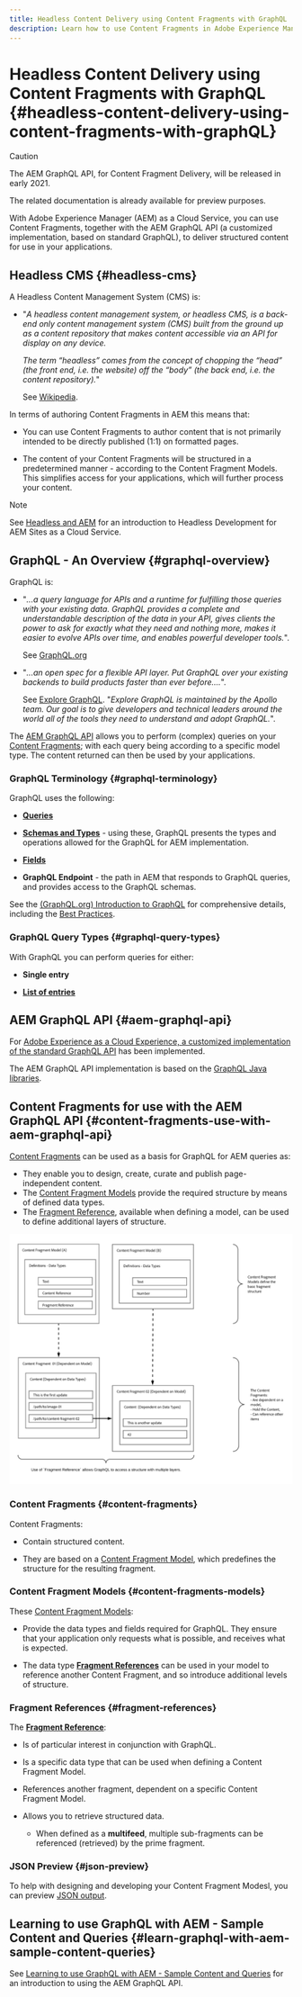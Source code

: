```yaml
---
title: Headless Content Delivery using Content Fragments with GraphQL
description: Learn how to use Content Fragments in Adobe Experience Manager (AEM) as a Cloud Service with GraphQL for Headless Content Delivery.
---
```


# Headless Content Delivery using Content Fragments with GraphQL {#headless-content-delivery-using-content-fragments-with-graphQL}

>[!CAUTION]
>
>The AEM GraphQL API, for Content Fragment Delivery, will be released in early 2021.
>
>The related documentation is already available for preview purposes.

With Adobe Experience Manager (AEM) as a Cloud Service, you can use Content Fragments, together with the AEM GraphQL API (a customized implementation, based on standard GraphQL), to deliver structured content for use in your applications.

## Headless CMS {#headless-cms}

A Headless Content Management System (CMS) is:

* "*A headless content management system, or headless CMS, is a back-end only content management system (CMS) built from the ground up as a content repository that makes content accessible via an API for display on any device.*

  *The term “headless” comes from the concept of chopping the “head” (the front end, i.e. the website) off the “body” (the back end, i.e. the content repository).*"

  See [Wikipedia](https://en.wikipedia.org/wiki/Headless_content_management_system).

In terms of authoring Content Fragments in AEM this means that:

* You can use Content Fragments to author content that is not primarily intended to be directly published (1:1) on formatted pages.

* The content of your Content Fragments will be structured in a predetermined manner - according to the Content Fragment Models. This simplifies access for your applications, which will further process your content. 

>[!NOTE]
>
>See [Headless and AEM](/help/implementing/developing/headless/introduction.md) for an introduction to Headless Development for AEM Sites as a Cloud Service.

## GraphQL - An Overview {#graphql-overview}

GraphQL is:

* "*...a query language for APIs and a runtime for fulfilling those queries with your existing data. GraphQL provides a complete and understandable description of the data in your API, gives clients the power to ask for exactly what they need and nothing more, makes it easier to evolve APIs over time, and enables powerful developer tools.*". 

  See [GraphQL.org](https://graphql.org)

* "*...an open spec for a flexible API layer. Put GraphQL over your existing backends to build products faster than ever before....*". 

  See [Explore GraphQL](https://www.graphql.com). "*Explore GraphQL is maintained by the Apollo team. Our goal is to give developers and technical leaders around the world all of the tools they need to understand and adopt GraphQL.*". 

The [AEM GraphQL API](#aem-graphql-api) allows you to perform (complex) queries on your [Content Fragments](/help/assets/content-fragments/content-fragments.md); with each query being according to a specific model type. The content returned can then be used by your applications. 

### GraphQL Terminology {#graphql-terminology}

GraphQL uses the following:

* **[Queries](https://graphql.org/learn/queries/)**
  
* **[Schemas and Types](https://graphql.org/learn/schema/)** - using these, GraphQL presents the types and operations allowed for the GraphQL for AEM implementation.
  
* **[Fields](https://graphql.org/learn/queries/#fields)**

* **GraphQL Endpoint** - the path in AEM that responds to GraphQL queries, and provides access to the GraphQL schemas.

See the [(GraphQL.org) Introduction to GraphQL](https://graphql.org/learn/) for comprehensive details, including the [Best Practices](https://graphql.org/learn/best-practices/).

### GraphQL Query Types {#graphql-query-types}

With GraphQL you can perform queries for either:

* **Single entry**
  
* **[List of entries](https://graphql.org/learn/schema/#lists-and-non-null)**

## AEM GraphQL API {#aem-graphql-api}

For [Adobe Experience as a Cloud Experience, a customized implementation of the standard GraphQL API](/help/assets/content-fragments/graphql-api-content-fragments.md) has been implemented. 

The AEM GraphQL API implementation is based on the [GraphQL Java libraries](https://graphql.org/code/#java).

## Content Fragments for use with the AEM GraphQL API {#content-fragments-use-with-aem-graphql-api}

[Content Fragments](#content-fragments) can be used as a basis for GraphQL for AEM queries as:

* They enable you to design, create, curate and publish page-independent content.
* The [Content Fragment Models](#content-fragments-models) provide the required structure by means of defined data types.
* The [Fragment Reference](#fragment-references), available when defining a model, can be used to define additional layers of structure.

![Content Fragments for use with GraphQL](assets/cfm-nested-01.png "Content Fragments for use with GraphQL")

### Content Fragments {#content-fragments}

Content Fragments:

* Contain structured content.

* They are based on a [Content Fragment Model](#content-fragments-models), which predefines the structure for the resulting fragment.
  
### Content Fragment Models {#content-fragments-models}

These [Content Fragment Models](/help/assets/content-fragments/content-fragments-models.md):

* Provide the data types and fields required for GraphQL. They ensure that your application only requests what is possible, and receives what is expected.

* The data type **[Fragment References](#fragment-references)** can be used in your model to reference another Content Fragment, and so introduce additional levels of structure.

### Fragment References {#fragment-references}

The **[Fragment Reference](/help/assets/content-fragments/content-fragments-models.md#fragment-reference-nested-fragments)**:

* Is of particular interest in conjunction with GraphQL.

* Is a specific data type that can be used when defining a Content Fragment Model. 

* References another fragment, dependent on a specific Content Fragment Model. 

* Allows you to retrieve structured data. 

  * When defined as a **multifeed**, multiple sub-fragments can be referenced (retrieved) by the prime fragment.

### JSON Preview {#json-preview}

To help with designing and developing your Content Fragment Modesl, you can preview [JSON output](/help/assets/content-fragments/content-fragments-json-preview.md).

## Learning to use GraphQL with AEM - Sample Content and Queries {#learn-graphql-with-aem-sample-content-queries}

See [Learning to use GraphQL with AEM - Sample Content and Queries](/help/assets/content-fragments/content-fragments-graphql-samples.md) for an introduction to using the AEM GraphQL API.